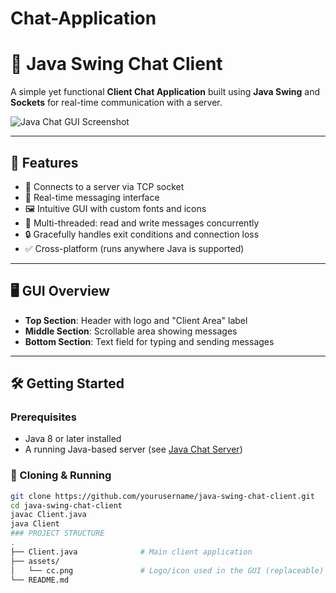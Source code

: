 # Chat-Application
# 💬 Java Swing Chat Client

A simple yet functional **Client Chat Application** built using **Java Swing** and **Sockets** for real-time communication with a server.

![Java Chat GUI Screenshot](assets/client-screenshot.png) <!-- Replace with actual screenshot path -->

---

## 🚀 Features

- 📡 Connects to a server via TCP socket
- 💬 Real-time messaging interface
- 🖼️ Intuitive GUI with custom fonts and icons
- 🧵 Multi-threaded: read and write messages concurrently
- 🔒 Gracefully handles exit conditions and connection loss
- ✅ Cross-platform (runs anywhere Java is supported)

---

## 🖥️ GUI Overview

- **Top Section**: Header with logo and "Client Area" label
- **Middle Section**: Scrollable area showing messages
- **Bottom Section**: Text field for typing and sending messages

---

## 🛠️ Getting Started

### Prerequisites

- Java 8 or later installed
- A running Java-based server (see [Java Chat Server](#-server-code))

### 🧪 Cloning & Running

```bash
git clone https://github.com/yourusername/java-swing-chat-client.git
cd java-swing-chat-client
javac Client.java
java Client
### PROJECT STRUCTURE
.
├── Client.java              # Main client application
├── assets/
│   └── cc.png               # Logo/icon used in the GUI (replaceable)
└── README.md

